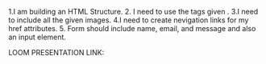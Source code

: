 1.I am building an HTML Structure.
2. I need to use the tags given .
3.I need to include all the given images.
4.I need to create nevigation links for my href attributes.
5. Form should include name, email, and message and also an input element.

LOOM PRESENTATION LINK: